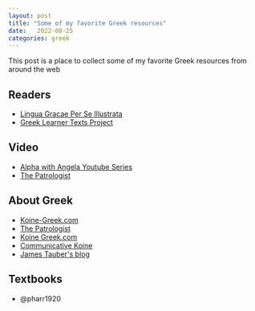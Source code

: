 ```yaml
---
layout: post
title: "Some of my favorite Greek resources"
date:   2022-08-25 
categories: greek
---
```


This post is a place to collect some of my favorite Greek resources from around the web

## Readers

* [Lingua Gracae Per Se Illustrata](https://seumasjeltzz.github.io/LinguaeGraecaePerSeIllustrata/)
* [Greek Learner Texts Project](https://greek-learner-texts.org/)


## Video

* [Alpha with Angela Youtube Series](https://www.youtube.com/c/alphawithangela)
* [The Patrologist](https://www.youtube.com/channel/UCKvJmmtC1JYVLMdTTT98bAw)

## About Greek

* [Koine-Greek.com](https://koine-greek.com/)
* [The Patrologist](https://thepatrologist.com/)
* [Koine Greek.com](https://www.koinegreek.com/)
* [Communicative Koine](https://sites.google.com/msu.edu/communicative-koine/)
* [James Tauber's blog](https://jktauber.com/)

## Textbooks

* @pharr1920
